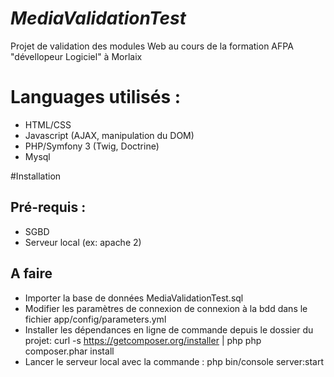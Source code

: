 ***MediaValidationTest***
===================
Projet de validation des modules Web au cours de la formation AFPA "dévellopeur Logiciel" à Morlaix

# Languages utilisés :
* HTML/CSS
* Javascript (AJAX, manipulation du DOM)
* PHP/Symfony 3 (Twig, Doctrine)
* Mysql

#Installation
## Pré-requis : 
* SGBD
* Serveur local (ex: apache 2)

## A faire
* Importer la base de données MediaValidationTest.sql
* Modifier les paramètres de connexion de connexion à la bdd dans le fichier app/config/parameters.yml
* Installer les dépendances en ligne de commande depuis le dossier du projet:
curl -s https://getcomposer.org/installer | php
php composer.phar install
* Lancer le serveur local avec la commande : php bin/console server:start



